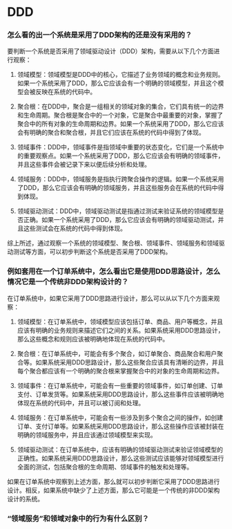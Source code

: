 # DDD

### 怎么看的出一个系统是采用了DDD架构的还是没有采用的？

要判断一个系统是否采用了领域驱动设计（DDD）架构，需要从以下几个方面进行观察：

1. 领域模型：领域模型是DDD中的核心，它描述了业务领域的概念和业务规则。如果一个系统采用了DDD，那么它应该会有一个明确的领域模型，并且这个模型会被反映在系统的代码中。

2. 聚合根：在DDD中，聚合是一组相关的领域对象的集合，它们具有统一的边界和生命周期。聚合根是聚合中的一个对象，它是聚合中最重要的对象，掌握了聚合中的所有对象的生命周期和边界。如果一个系统采用了DDD，那么它应该会有明确的聚合和聚合根，并且它们应该在系统的代码中得到了体现。

3. 领域事件：DDD中，领域事件是指领域中重要的状态变化，它们是一个系统中的重要观察点。如果一个系统采用了DDD，那么它应该会有明确的领域事件，并且这些事件会被记录下来以便后续分析和处理。

4. 领域服务：DDD中，领域服务是指执行跨聚合操作的逻辑。如果一个系统采用了DDD，那么它应该会有明确的领域服务，并且这些服务会在系统的代码中得到体现。

5. 领域驱动测试：DDD中，领域驱动测试是指通过测试来验证系统的领域模型是否正确。如果一个系统采用了DDD，那么它应该会有明确的领域驱动测试，并且这些测试会在系统的代码中得到体现。

综上所述，通过观察一个系统的领域模型、聚合根、领域事件、领域服务和领域驱动测试等方面，可以初步判断这个系统是否采用了DDD架构。

### 例如套用在一个订单系统中，怎么看出它是使用DDD思路设计，怎么情况它是一个传统非DDD架构设计的？

在订单系统中，如果它采用了DDD思路进行设计，那么可以从以下几个方面来观察：

1. 领域模型：在订单系统中，领域模型应该包括订单、商品、用户等概念，并且应该有明确的业务规则来描述它们之间的关系。如果系统采用DDD思路设计，那么这些概念和规则应该被明确地体现在系统的代码中。

2. 聚合根：在订单系统中，可能会有多个聚合，如订单聚合、商品聚合和用户聚合等。如果系统采用DDD思路设计，那么这些聚合应该具有清晰的边界，并且每个聚合都应该有一个明确的聚合根来掌握聚合中的对象的生命周期和边界。

3. 领域事件：在订单系统中，可能会有一些重要的领域事件，如订单创建、订单支付、订单发货等。如果系统采用DDD思路设计，那么这些事件应该被明确地体现在系统的代码中，并且可以被订阅和处理。

4. 领域服务：在订单系统中，可能会有一些涉及到多个聚合之间的操作，如创建订单、支付订单等。如果系统采用DDD思路设计，那么这些操作应该被封装在明确的领域服务中，并且应该通过领域模型来实现。

5. 领域驱动测试：在订单系统中，应该有明确的领域驱动测试来验证领域模型的正确性。如果系统采用DDD思路设计，那么这些测试应该能够对领域模型进行全面的测试，包括聚合根的生命周期、领域事件的触发和处理等。

如果在订单系统中观察到上述方面，那么就可以初步判断它采用了DDD思路进行设计。相反，如果系统中缺少了上述方面，那么它可能是一个传统的非DDD架构设计的系统。

### “领域服务”和领域对象中的行为有什么区别？